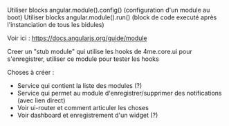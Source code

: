 Utiliser blocks angular.module().config() (configuration d'un module au boot)
Utiliser blocks angular.module().run() (block de code executé après l'instanciation de tous les bidules)

Voir ici : https://docs.angularjs.org/guide/module


Creer un "stub module" qui utilise les hooks de 4me.core.ui pour s'enregistrer, utiliser ce module pour tester les hooks

Choses à créer :
 * Service qui contient la liste des modules (?)
 * Service qui permet au module d'enregistrer/supprimer des notifications (avec lien direct)
 * Voir ui-router et comment articuler les choses
 * Voir dashboard et enregistrement d'un widget (?)
